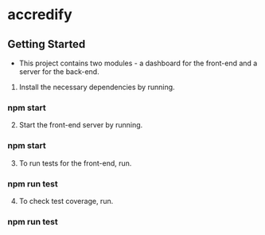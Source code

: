 # accredify

## Getting Started

- This project contains two modules - a dashboard for the front-end and a server for the back-end.

1. Install the necessary dependencies by running.

### npm start

2. Start the front-end server by running.

### npm start

3. To run tests for the front-end, run.

### npm run test

4. To check test coverage, run.

### npm run test
